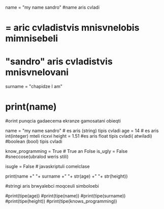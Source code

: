 name = "my name sandro"
#name aris cvladi
# = aric cvladistvis mnisvnelobis mimnisebeli
# "sandro" aris cvladistvis mnisvnelovani

surname = "chapidze I am" 

# print(name)
#orint punqcia gadaecema ekranze gamosatani obieqti

name = "my name sandro" # es aris (string) tipis cvladi
age =   14  # es aris int(integer) mteli ricxvi
height =   1.51 #es aris float tipis cvladi( atwiladi)
#boolean (bool) tipis cvladi

know_programming = True  # True an Folse
is_ugly = False  #sneccose(ubralod weris stili)

isugle = False # javaskriptuli comelclase


print(name +" "+ surname +" "+ str(age) +" "+ str(height)) 


#stringi aris brwyalebci moqceuli simboloebi









#print(tipe(age))
#print(tipe(name))
#print(tipe(surname))
#print(tipe(height))
#print(tipe(knows_programming))
